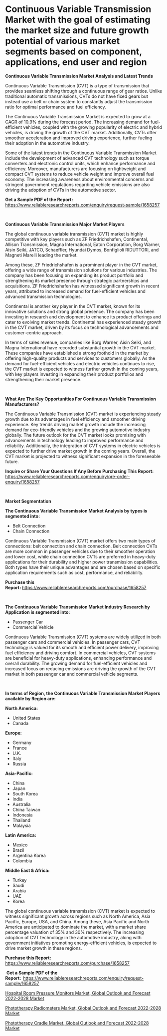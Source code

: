 <p><h1>Continuous Variable Transmission Market with the goal of estimating the market size and future growth potential of various market segments based on component, applications, end user and region</h1></p><p><strong>Continuous Variable Transmission Market Analysis and Latest Trends</strong></p>
<p><p>Continuous Variable Transmission (CVT) is a type of transmission that provides seamless shifting through a continuous range of gear ratios. Unlike traditional automatic transmissions, CVTs do not have fixed gears but instead use a belt or chain system to constantly adjust the transmission ratio for optimal performance and fuel efficiency.</p><p>The Continuous Variable Transmission Market is expected to grow at a CAGR of 10.9% during the forecast period. The increasing demand for fuel-efficient vehicles, coupled with the growing popularity of electric and hybrid vehicles, is driving the growth of the CVT market. Additionally, CVTs offer smoother acceleration and improved driving experience, further fueling their adoption in the automotive industry.</p><p>Some of the latest trends in the Continuous Variable Transmission Market include the development of advanced CVT technology such as torque converters and electronic control units, which enhance performance and efficiency. Moreover, manufacturers are focusing on lightweight and compact CVT systems to reduce vehicle weight and improve overall fuel economy. The increasing awareness about environmental concerns and stringent government regulations regarding vehicle emissions are also driving the adoption of CVTs in the automotive sector.</p></p>
<p><strong>Get a Sample PDF of the Report:&nbsp;</strong> <a href="https://www.reliableresearchreports.com/enquiry/request-sample/1658257">https://www.reliableresearchreports.com/enquiry/request-sample/1658257</a></p>
<p>&nbsp;</p>
<p><strong>Continuous Variable Transmission Major Market Players</strong></p>
<p><p>The global continuous variable transmission (CVT) market is highly competitive with key players such as ZF Friedrichshafen, Continental, Allison Transmission, Magna International, Eaton Corporation, Borg Warner, Aisin Seiki, JATCO, Schaeffler, Hyundai Dymos, Bonfiglioli RIDUTTORI, and Magneti Marelli leading the market.</p><p>Among these, ZF Friedrichshafen is a prominent player in the CVT market, offering a wide range of transmission solutions for various industries. The company has been focusing on expanding its product portfolio and strengthening its market presence through strategic partnerships and acquisitions. ZF Friedrichshafen has witnessed significant growth in recent years, attributed to increased demand for fuel-efficient vehicles and advanced transmission technologies.</p><p>Continental is another key player in the CVT market, known for its innovative solutions and strong global presence. The company has been investing in research and development to enhance its product offerings and cater to evolving market trends. Continental has experienced steady growth in the CVT market, driven by its focus on technological advancements and customer-centric approach.</p><p>In terms of sales revenue, companies like Borg Warner, Aisin Seiki, and Magna International have recorded substantial growth in the CVT market. These companies have established a strong foothold in the market by offering high-quality products and services to customers globally. As the demand for fuel-efficient vehicles and electric vehicles continues to rise, the CVT market is expected to witness further growth in the coming years, with key players investing in expanding their product portfolios and strengthening their market presence.</p></p>
<p>&nbsp;</p>
<p><strong>What Are The Key Opportunities For Continuous Variable Transmission Manufacturers?</strong></p>
<p><p>The Continuous Variable Transmission (CVT) market is experiencing steady growth due to its advantages in fuel efficiency and smoother driving experience. Key trends driving market growth include the increasing demand for eco-friendly vehicles and the growing automotive industry globally. The future outlook for the CVT market looks promising with advancements in technology leading to improved performance and reliability. Additionally, the integration of CVT systems in electric vehicles is expected to further drive market growth in the coming years. Overall, the CVT market is projected to witness significant expansion in the foreseeable future.</p></p>
<p><strong>Inquire or Share Your Questions If Any Before Purchasing This Report:</strong> <a href="https://www.reliableresearchreports.com/enquiry/pre-order-enquiry/1658257">https://www.reliableresearchreports.com/enquiry/pre-order-enquiry/1658257</a></p>
<p>&nbsp;</p>
<p><strong>Market Segmentation</strong></p>
<p><strong>The Continuous Variable Transmission Market Analysis by types is segmented into:</strong></p>
<p><ul><li>Belt Connection</li><li>Chain Connection</li></ul></p>
<p><p>Continuous Variable Transmission (CVT) market offers two main types of connections: belt connection and chain connection. Belt connection CVTs are more common in passenger vehicles due to their smoother operation and lower cost, while chain connection CVTs are preferred in heavy-duty applications for their durability and higher power transmission capabilities. Both types have their unique advantages and are chosen based on specific application requirements such as cost, performance, and reliability.</p></p>
<p><strong>Purchase this Report:&nbsp;</strong><a href="https://www.reliableresearchreports.com/purchase/1658257">https://www.reliableresearchreports.com/purchase/1658257</a></p>
<p>&nbsp;</p>
<p><strong>The Continuous Variable Transmission Market Industry Research by Application is segmented into:</strong></p>
<p><ul><li>Passenger Car</li><li>Commercial Vehicle</li></ul></p>
<p><p>Continuous Variable Transmission (CVT) systems are widely utilized in both passenger cars and commercial vehicles. In passenger cars, CVT technology is valued for its smooth and efficient power delivery, improving fuel efficiency and driving comfort. In commercial vehicles, CVT systems are beneficial for heavy-duty applications, enhancing performance and overall durability. The growing demand for fuel-efficient vehicles and increased focus on reducing emissions are driving the growth of the CVT market in both passenger car and commercial vehicle segments.</p></p>
<p>&nbsp;</p>
<p><strong>In terms of Region, the Continuous Variable Transmission Market Players available by Region are:</strong></p>
<p>
    <p> <strong> North America: </strong>
        <ul>
            <li>United States</li>
            <li>Canada</li>
        </ul>
        </p> 
    <p> <strong> Europe: </strong>
        <ul>
            <li>Germany</li>
            <li>France</li>
            <li>U.K.</li>
            <li>Italy</li>
            <li>Russia</li>
        </ul>
        </p> 
    <p> <strong> Asia-Pacific: </strong>
        <ul>
            <li>China</li>
            <li>Japan</li>
            <li>South Korea</li>
            <li>India</li>
            <li>Australia</li>
            <li>China Taiwan</li>
            <li>Indonesia</li>
            <li>Thailand</li>
            <li>Malaysia</li>
        </ul>
        </p> 
    <p> <strong> Latin America: </strong>
        <ul>
            <li>Mexico</li>
            <li>Brazil</li>
            <li>Argentina Korea</li>
            <li>Colombia</li>
        </ul>
        </p> 
    <p> <strong> Middle East & Africa: </strong>
        <ul>
            <li>Turkey</li>
            <li>Saudi</li>
            <li>Arabia</li>
            <li>UAE</li>
            <li>Korea</li>
        </ul>
    </p>
    </p>
<p><p>The global continuous variable transmission (CVT) market is expected to witness significant growth across regions such as North America, Asia Pacific, Europe, USA, and China. Among these, Asia Pacific and North America are anticipated to dominate the market, with a market share percentage valuation of 35% and 30% respectively. The increasing adoption of CVT technology in the automotive industry, along with government initiatives promoting energy-efficient vehicles, is expected to drive market growth in these regions.</p></p>
<p><strong>Purchase this Report: </strong><a href="https://www.reliableresearchreports.com/purchase/1658257">https://www.reliableresearchreports.com/purchase/1658257</a></p>
<p>&nbsp;<strong>Get a Sample PDF of the Report:&nbsp;&nbsp;</strong><a href="https://www.reliableresearchreports.com/enquiry/request-sample/1658257">https://www.reliableresearchreports.com/enquiry/request-sample/1658257</a></p>
<p><strong></strong></p>
<p><p><a href="https://view.publitas.com/reportprime-1/hospital-room-pressure-monitors-market-global-outlook-and-forecast-2022-2028-market-size-2023-2030-global-industrial-analysis-key-geographical-regions-market-share-top-key-players-product-types-and-forecast-research-report/">Hospital Room Pressure Monitors Market, Global Outlook and Forecast 2022-2028 Market</a></p><p><a href="https://view.publitas.com/reportprime-1/phototherapy-radiometers-market-global-outlook-and-forecast-2022-2028-market-challenges-opportunities-and-growth-drivers-and-major-market-players-forecasted-for-period-from-2023-2030/">Phototherapy Radiometers Market, Global Outlook and Forecast 2022-2028 Market</a></p><p><a href="https://view.publitas.com/reportprime-1/phototherapy-cradle-market-global-outlook-and-forecast-2022-2028-market-challenges-opportunities-and-growth-drivers-and-major-market-players-forecasted-for-period-from-2023-2030/">Phototherapy Cradle Market, Global Outlook and Forecast 2022-2028 Market</a></p></p>